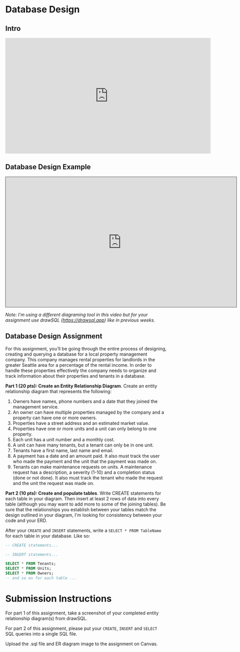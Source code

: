 # Database Design

## Intro


<iframe src="https://share.descript.com/embed/PNTeC55FGFW" width="640" height="360" frameborder="0" allowfullscreen></iframe>

## Database Design Example

<iframe src="https://egator.hosted.panopto.com/Panopto/Pages/Embed.aspx?id=f7aec8fd-4eb1-4e02-a23f-b12401592fb7&autoplay=false&offerviewer=true&showtitle=true&showbrand=true&captions=false&interactivity=all" height="405" width="720" style="border: 1px solid #464646;" allowfullscreen allow="autoplay" aria-label="Panopto Embedded Video Player"></iframe>

*Note: I'm using a different diagraming tool in this video but for your assignment use drawSQL (https://drawsql.app) like in previous weeks.*

## Database Design Assignment

For this assignment, you’ll be going through the entire process of designing, creating and querying a database for a local property management company. This company manages rental properties for landlords in the greater Seattle area for a percentage of the rental income. In order to handle these properties effectively the company needs to organize and track information about their properties and tenants in a database.

**Part 1 (20 pts): Create an Entity Relationship Diagram**. Create an entity relationship diagram that represents the following:

1. Owners have names, phone numbers and a date that they joined the management service.
2. An owner can have multiple properties managed by the company and a property can have one or more owners.
3. Properties have a street address and an estimated market value.
4. Properties have one or more units and a unit can only belong to one property. 
5. Each unit has a unit number and a monthly cost. 
6. A unit can have many tenants, but a tenant can only be in one unit.
7. Tenants have a first name, last name and email.
8. A payment has a date and an amount paid. It also must track the user who made the payment and the unit that the payment was made on.
9. Tenants can make maintenance requests on units. A maintenance request has a description, a severity (1-10) and a completion status (done or not done). It also must track the tenant who made the request and the unit the request was made on.

**Part 2 (10 pts): Create and populate tables**. Write CREATE statements for each table in your diagram. Then insert at least 2 rows of data into every table (although you may want to add more to some of the joining tables). Be sure that the relationships you establish between your tables match the design outlined in your diagram, I'm looking for consistency between your code and your ERD.

After your `CREATE` and `INSERT` statements, write a `SELECT * FROM TableName` for each table in your database. Like so:
```sql
-- CREATE statements...

-- INSERT statements...

SELECT * FROM Tenants;
SELECT * FROM Units;
SELECT * FROM Owners;
-- and so on for each table ...
```

# Submission Instructions

For part 1 of this assignment, take a screenshot of your completed entity relationship diagram(s) from drawSQL.

For part 2 of this assignment, please put your `CREATE`, `INSERT` and `SELECT` SQL queries into a single SQL file.

Upload the .sql file and ER diagram image to the assignment on Canvas.
